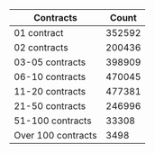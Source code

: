 | Contracts          | Count   |
|--------------------|---------|
| 01 contract | 352592 |
| 02 contracts | 200436 |
| 03-05 contracts | 398909 |
| 06-10 contracts | 470045 |
| 11-20 contracts | 477381 |
| 21-50 contracts | 246996 |
| 51-100 contracts | 33308 |
| Over 100 contracts | 3498 |
